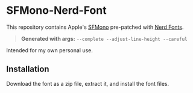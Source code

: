 # SFMono-Nerd-Font

This repository contains Apple's [SFMono](https://developer.apple.com/fonts/) pre-patched with [Nerd Fonts](https://www.nerdfonts.com/).

> **Generated with args:** `--complete --adjust-line-height --careful`

Intended for my own personal use.

## Installation

Download the font as a zip file, extract it, and install the font files.
